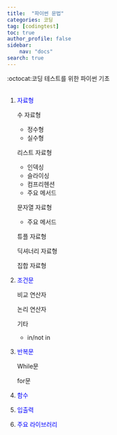 ```yaml
---
title:  "파이썬 문법"
categories: 코딩
tag: [codingtest]
toc: true
author_profile: false
sidebar:
    nav: "docs"
search: true
---
```


:octocat:코딩 테스트를 위한 파이썬 기초<br>
<br>

1. <span style="color:blue">자료형</span>

   수 자료형
   - 정수형
   - 실수형
   
   
   리스트 자료형
   - 인덱싱
   - 슬라이싱
   - 컴프리헨션
   - 주요 메서드


   문자열 자료형
   - 주요 메서드

   튜플 자료형

   딕셔너리 자료형

   집합 자료형

2. <span style="color:blue">조건문</span>

   비교 연산자

   논리 연산자

   기타
   - in/not in

3. <span style="color:blue">반복문</span>
 
   While문

   for문

4. <span style="color:blue">함수</span>

5. <span style="color:blue">입출력</span>

6. <span style="color:blue">주요 라이브러리</span>


